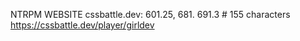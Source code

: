 NTRPM WEBSITE 
cssbattle.dev: 601.25, 681. 691.3 # 155 characters https://cssbattle.dev/player/girldev